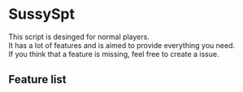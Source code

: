 # SussySpt

This script is desinged for normal players.<br />
It has a lot of features and is aimed to provide everything you need.<br />
If you think that a feature is missing, feel free to create a issue.


## Feature list

